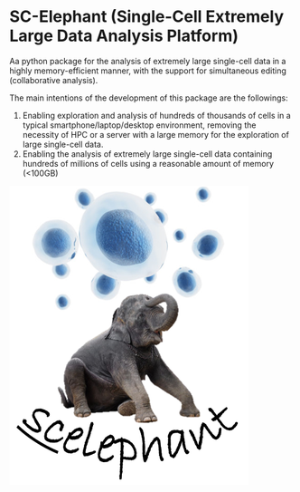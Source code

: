 # SC-Elephant (Single-Cell Extremely Large Data Analysis Platform)
Aa python package for the analysis of extremely large single-cell data in a highly memory-efficient manner, with the support for simultaneous editing (collaborative analysis). 

The main intentions of the development of this package are the followings:

1. Enabling exploration and analysis of hundreds of thousands of cells in a typical smartphone/laptop/desktop environment, removing the necessity of HPC or a server with a large memory for the exploration of large single-cell data.
2. Enabling the analysis of extremely large single-cell data containing hundreds of millions of cells using a reasonable amount of memory (<100GB)



![scelephant-logo](doc/img/scelephant_logo.png)

